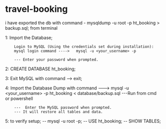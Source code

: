 # travel-booking

i have exported the db with command - mysqldump -u root -p ht_booking > backup.sql; from terminal


1:  Import the Database;

        Login to MySQL (Using the credentials set during installation):
        mysql login command ---->   mysql -u <your_username> -p 
        
        --- Enter your password when prompted.

2: CREATE DATABASE ht_booking;


3: Exit MySQL with command --> exit;

4: Import the Database Dump with command ---> mysql -u <your_username> -p ht_booking < database/backup.sql
       ---Run from cmd or powershell

        ---  Enter the MySQL password when prompted.
        --- It will restore all tables and data.

5: to verify setup;
        -- mysql -u root -p;
        -- USE ht_booking;
        -- SHOW TABLES;




